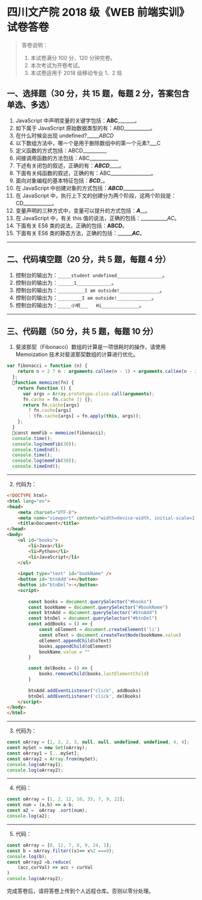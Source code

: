 # 四川文产院 2018 级《WEB 前端实训》试卷答卷

> 答卷说明：
> 1. 本试卷满分 100 分，120 分钟完卷。
> 2. 本次考试为开卷考试。
> 3. 本试卷适用于 2018 级移动专业 1、2 班

## 一、选择题（30 分，共 15 题，每题 2 分，答案包含单选、多选）

1. JavaScript 中声明变量的关键字包括：____ABC___________。
2. 如下属于 JavaScript 原始数据类型的有：ABD___________。
3. 在什么时候会出现 undefined?______ABCD_
4. 以下数组方法中，哪一个是用于删除数组中的第一个元素?___C
5. 定义函数的方式包括：ABCD__________
6. 间接调用函数的方法包括：ABC____________
7. 下述有关闭包的叙述，正确的有：___ABCD_______。
8. 下面有关纯函数的叙述，正确的有：ABC_________________。
9. 面向对象编程的基本特征包括：_________BCD__________。
10. 在 JavaScript 中创建对象的方式包括：___ABCD_______________。
11. 在 JavaScript 中，执行上下文的创建分为两个阶段，这两个阶段是：CD____________。
12. 变量声明的三种方式中，变量可以提升的方式包括：___A_____。
13. 在 JavaScript 中，有关 this 值的说法，正确的包括：____________AC_。
14. 下面有关 ES6 类的说法，正确的包括：______ABCD______。
15. 下面有关 ES6 类的静态方法，正确的包括：_________AC___。

------

## 二、代码填空题（20 分，共 5 题，每题 4 分）

1. 控制台的输出为：`_____student undefined_________________`。
2. 控制台的输出为：`______1_____________`。
3. 控制台的输出为：`__________I am outside!_______________`。
4. 控制台的输出为：`_________I am outside!_____________`。
5. 控制台的输出为：`_____小明___   Hi______________`。
	
-------

## 三、代码题（50 分，共 5 题，每题 10 分）

1. 斐波那契（Fibonacci）数组的计算是一项很耗时的操作，请使用 Memoization 技术对斐波那契数组的计算进行优化。

```js
var fibonacci = function (n) {
    return n < 2 ? n : arguments.callee(n - 1) + arguments.callee(n - 2);
  };
  function memoize(fn) {
    return function () {
      var args = Array.prototype.slice.call(arguments);
      fn.cache = fn.cache || {};
      return fn.cache[args]
        ? fn.cache[args]
        : (fn.cache[args] = fn.apply(this, args));
    };
  }
  const memFib = memoize(fibonacci);
  console.time();
  console.log(memFib(30));
  console.timeEnd();
  console.time();
  console.log(memFib(30));
  console.timeEnd();
```

-------

2. 代码为：

```html
<!DOCTYPE html>
<html lang="en">
<head>
    <meta charset="UTF-8">
    <meta name="viewport" content="width=device-width, initial-scale=1.0">
    <title>Document</title>
</head>
<body>
    <ul id="books">
        <li>Java</li>
        <li>Python</li>
        <li>JavaScript</li>
    </ul>
  
    <input type="text" id="bookName" />
    <button id='btnAdd'>+</button>
    <button id="btnDel">-</button>
    <script>
       
        const books = document.querySelector("#books")
        const bookName = document.querySelector("#bookName")
        const btnAdd = document.querySelector("#btnAdd")
        const btnDel = document.querySelector("#btnDel")
        const addBooks = () => {
            const oElement = document.createElement('li')
            const oText = document.createTextNode(bookName.value)
            oElement.appendChild(oText)
            books.appendChild(oElement)
            bookName.value = ""
        }

        const delBooks = () => {
            books.removeChild(books.lastElementChild)
        }
        
        btnAdd.addEventListener("click", addBooks)
        btnDel.addEventListener('click', delBooks)
    </script>
</body>
</html>
```

-------

3. 代码为：

```js
const oArray = [1, 2, 2, 3, null, null, undefined, undefined, 4, 4];
const mySet = new Set(oArray);
const oArray1 = [...mySet];
const oArray2 = Array.from(mySet);
console.log(oArray1);
console.log(oArray2);
```

-------

4. 代码：

```js
const oArray = [1, 2, 12, 10, 33, 7, 9, 22];
const num = (a,b) => a-b;
const a2 =  oArray .sort(num);
console.log(a2);
```

-------

5. 代码：

```js
const oArray = [0, 12, 7, 8, 9, 24, 1];
const b = oArray.filter((x)=> x%2 ===0);
console.log(b);
const oArray2 =b.reduce(
    (acc,curVal) => acc + curVal
)
console.log(oArray2);
```





完成答卷后，请将答卷上传到个人远程仓库。否则以零分处理。

​        